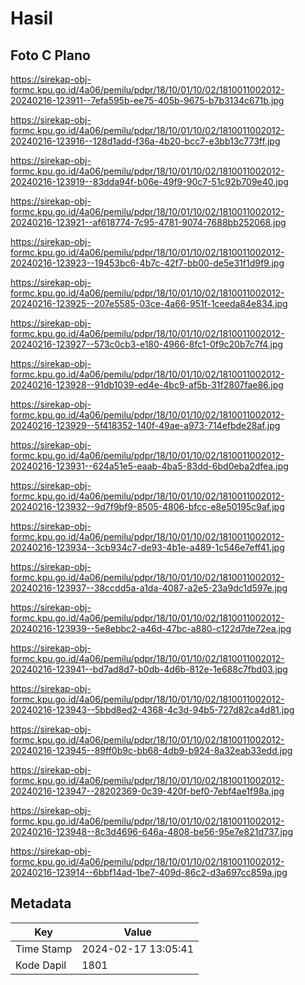 # Hasil

## Foto C Plano

https://sirekap-obj-formc.kpu.go.id/4a06/pemilu/pdpr/18/10/01/10/02/1810011002012-20240216-123911--7efa595b-ee75-405b-9675-b7b3134c671b.jpg

https://sirekap-obj-formc.kpu.go.id/4a06/pemilu/pdpr/18/10/01/10/02/1810011002012-20240216-123916--128d1add-f36a-4b20-bcc7-e3bb13c773ff.jpg

https://sirekap-obj-formc.kpu.go.id/4a06/pemilu/pdpr/18/10/01/10/02/1810011002012-20240216-123919--83dda94f-b06e-49f9-90c7-51c92b709e40.jpg

https://sirekap-obj-formc.kpu.go.id/4a06/pemilu/pdpr/18/10/01/10/02/1810011002012-20240216-123921--af618774-7c95-4781-9074-7688bb252068.jpg

https://sirekap-obj-formc.kpu.go.id/4a06/pemilu/pdpr/18/10/01/10/02/1810011002012-20240216-123923--19453bc6-4b7c-42f7-bb00-de5e31f1d9f9.jpg

https://sirekap-obj-formc.kpu.go.id/4a06/pemilu/pdpr/18/10/01/10/02/1810011002012-20240216-123925--207e5585-03ce-4a66-951f-1ceeda84e834.jpg

https://sirekap-obj-formc.kpu.go.id/4a06/pemilu/pdpr/18/10/01/10/02/1810011002012-20240216-123927--573c0cb3-e180-4966-8fc1-0f9c20b7c7f4.jpg

https://sirekap-obj-formc.kpu.go.id/4a06/pemilu/pdpr/18/10/01/10/02/1810011002012-20240216-123928--91db1039-ed4e-4bc9-af5b-31f2807fae86.jpg

https://sirekap-obj-formc.kpu.go.id/4a06/pemilu/pdpr/18/10/01/10/02/1810011002012-20240216-123929--5f418352-140f-49ae-a973-714efbde28af.jpg

https://sirekap-obj-formc.kpu.go.id/4a06/pemilu/pdpr/18/10/01/10/02/1810011002012-20240216-123931--624a51e5-eaab-4ba5-83dd-6bd0eba2dfea.jpg

https://sirekap-obj-formc.kpu.go.id/4a06/pemilu/pdpr/18/10/01/10/02/1810011002012-20240216-123932--9d7f9bf9-8505-4806-bfcc-e8e50195c9af.jpg

https://sirekap-obj-formc.kpu.go.id/4a06/pemilu/pdpr/18/10/01/10/02/1810011002012-20240216-123934--3cb934c7-de93-4b1e-a489-1c546e7eff41.jpg

https://sirekap-obj-formc.kpu.go.id/4a06/pemilu/pdpr/18/10/01/10/02/1810011002012-20240216-123937--38ccdd5a-a1da-4087-a2e5-23a9dc1d597e.jpg

https://sirekap-obj-formc.kpu.go.id/4a06/pemilu/pdpr/18/10/01/10/02/1810011002012-20240216-123939--5e8ebbc2-a46d-47bc-a880-c122d7de72ea.jpg

https://sirekap-obj-formc.kpu.go.id/4a06/pemilu/pdpr/18/10/01/10/02/1810011002012-20240216-123941--bd7ad8d7-b0db-4d6b-812e-1e688c7fbd03.jpg

https://sirekap-obj-formc.kpu.go.id/4a06/pemilu/pdpr/18/10/01/10/02/1810011002012-20240216-123943--5bbd8ed2-4368-4c3d-94b5-727d82ca4d81.jpg

https://sirekap-obj-formc.kpu.go.id/4a06/pemilu/pdpr/18/10/01/10/02/1810011002012-20240216-123945--89ff0b9c-bb68-4db9-b924-8a32eab33edd.jpg

https://sirekap-obj-formc.kpu.go.id/4a06/pemilu/pdpr/18/10/01/10/02/1810011002012-20240216-123947--28202369-0c39-420f-bef0-7ebf4ae1f98a.jpg

https://sirekap-obj-formc.kpu.go.id/4a06/pemilu/pdpr/18/10/01/10/02/1810011002012-20240216-123948--8c3d4696-646a-4808-be56-95e7e821d737.jpg

https://sirekap-obj-formc.kpu.go.id/4a06/pemilu/pdpr/18/10/01/10/02/1810011002012-20240216-123914--6bbf14ad-1be7-409d-86c2-d3a697cc859a.jpg


## Metadata

| Key        | Value               |
| ---------- | ------------------- |
| Time Stamp | 2024-02-17 13:05:41 |
| Kode Dapil | 1801                |



